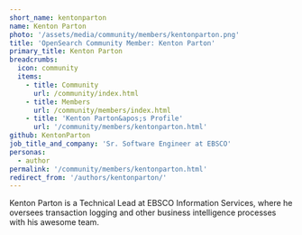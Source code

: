 ```yaml
---
short_name: kentonparton
name: Kenton Parton
photo: '/assets/media/community/members/kentonparton.png'
title: 'OpenSearch Community Member: Kenton Parton'
primary_title: Kenton Parton
breadcrumbs:
  icon: community
  items:
    - title: Community
      url: /community/index.html
    - title: Members
      url: /community/members/index.html
    - title: 'Kenton Parton&apos;s Profile'
      url: '/community/members/kentonparton.html'
github: KentonParton
job_title_and_company: 'Sr. Software Engineer at EBSCO'
personas:
  - author
permalink: '/community/members/kentonparton.html'
redirect_from: '/authors/kentonparton/'
---
```


Kenton Parton is a Technical Lead at EBSCO Information Services, where he oversees transaction logging and other business intelligence processes with his awesome team.